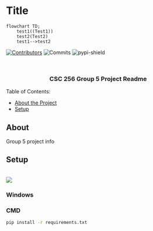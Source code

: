 # Title

``` mermaid
flowchart TD;
    test1((Test1))
    test2(Test2)
    test1-->test2
```

<!-- PROJECT SHIELDS -->
[![Contributors][contributors-shield]][contributors-url]
![Commits][commit-shield]
![pypi-shield]






<br />
<div align="center">
    <h3 align="center">CSC 256 Group 5 Project Readme</h3>
</div>



<!-- TABLE OF CONTENTS -->

Table of Contents:
- [About the Project](#about)
- [Setup](#setup)


<!-- ABOUT THE PROJECT -->
## About
Group 5 project info

## Setup
<p align="left">
<br />
<a><img src ="https://avatars.githubusercontent.com/u/983927?s=48&v=4"></a>
<br />
</p>

### Windows

### CMD

```cmd
pip install -r requirements.txt
```


<!-- MARKDOWN LINKS & IMAGES  -->

[contributors-shield]: https://img.shields.io/github/contributors/mssalstrom/Group5-repo-projects
[contributors-url]: https://github.com/mssalstrom/Group5-repo-projects/graphs/contributors
[commit-shield]: https://img.shields.io/github/last-commit/mssalstrom/Group5-repo-projects
[pypi-shield]: https://img.shields.io/pypi/pyversions/iconsdk



